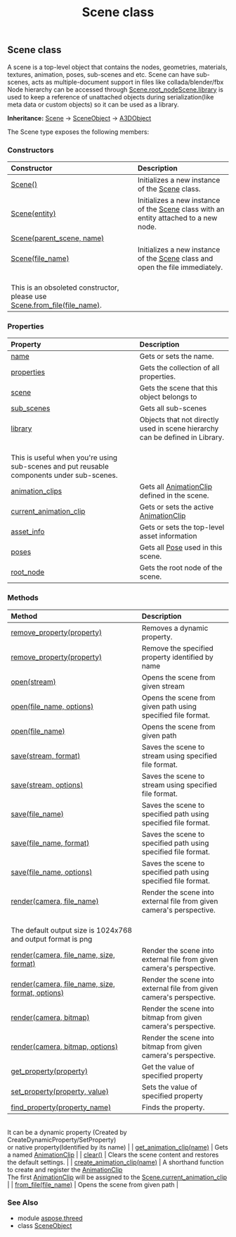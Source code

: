 ﻿---
title: Scene class
second_title: Aspose.3D for Python via .NET API References
description: 
type: docs
weight: 190
url: /python-net/aspose.threed/scene/
is_root: false
---

## Scene class

A scene is a top-level object that contains the nodes, geometries, materials, textures, animation, poses, sub-scenes and etc.
Scene can have sub-scenes, acts as multiple-document support in files like collada/blender/fbx
Node hierarchy can be accessed through [Scene.root_node](/3d/python-net/aspose.threed/scene#root_node)[Scene.library](/3d/python-net/aspose.threed/scene#library) is used to keep a reference of unattached objects during serialization(like meta data or custom objects) so it can be used as a library.



**Inheritance:** [Scene](/3d/python-net/aspose.threed/scene) → 
[SceneObject](/3d/python-net/aspose.threed/sceneobject) → 
[A3DObject](/3d/python-net/aspose.threed/a3dobject)



The Scene type exposes the following members:

### Constructors
| Constructor | Description |
| :- | :- |
| [Scene()](/3d/python-net/aspose.threed/scene/__init__/#) | Initializes a new instance of the [Scene](/3d/python-net/aspose.threed/scene) class. |
| [Scene(entity)](/3d/python-net/aspose.threed/scene/__init__/#Entity) | Initializes a new instance of the [Scene](/3d/python-net/aspose.threed/scene) class with an entity attached to a new node. |
| [Scene(parent_scene, name)](/3d/python-net/aspose.threed/scene/__init__/#Scene-str) |  |
| [Scene(file_name)](/3d/python-net/aspose.threed/scene/__init__/#str) | Initializes a new instance of the [Scene](/3d/python-net/aspose.threed/scene) class and open the file immediately.<br/>This is an obsoleted constructor, please use [Scene.from_file(file_name)](/3d/python-net/aspose.threed/scene/from_file). |


### Properties
| Property | Description |
| :- | :- |
| [name](/3d/python-net/aspose.threed/scene/name) | Gets or sets the name. |
| [properties](/3d/python-net/aspose.threed/scene/properties) | Gets the collection of all properties. |
| [scene](/3d/python-net/aspose.threed/scene/scene) | Gets the scene that this object belongs to |
| [sub_scenes](/3d/python-net/aspose.threed/scene/sub_scenes) | Gets all sub-scenes |
| [library](/3d/python-net/aspose.threed/scene/library) | Objects that not directly used in scene hierarchy can be defined in Library.<br/>This is useful when you're using sub-scenes and put reusable components under sub-scenes. |
| [animation_clips](/3d/python-net/aspose.threed/scene/animation_clips) | Gets all [AnimationClip](/3d/python-net/aspose.threed.animation/animationclip) defined in the scene. |
| [current_animation_clip](/3d/python-net/aspose.threed/scene/current_animation_clip) | Gets or sets the active [AnimationClip](/3d/python-net/aspose.threed.animation/animationclip) |
| [asset_info](/3d/python-net/aspose.threed/scene/asset_info) | Gets or sets the top-level asset information |
| [poses](/3d/python-net/aspose.threed/scene/poses) | Gets all [Pose](/3d/python-net/aspose.threed/pose) used in this scene. |
| [root_node](/3d/python-net/aspose.threed/scene/root_node) | Gets the root node of the scene. |


### Methods
| Method | Description |
| :- | :- |
| [remove_property(property)](/3d/python-net/aspose.threed/scene/remove_property/#Property) | Removes a dynamic property. |
| [remove_property(property)](/3d/python-net/aspose.threed/scene/remove_property/#str) | Remove the specified property identified by name |
| [open(stream)](/3d/python-net/aspose.threed/scene/open/#io.RawIOBase) | Opens the scene from given stream |
| [open(file_name, options)](/3d/python-net/aspose.threed/scene/open/#str-aspose.threed.formats.LoadOptions) | Opens the scene from given path using specified file format. |
| [open(file_name)](/3d/python-net/aspose.threed/scene/open/#str) | Opens the scene from given path |
| [save(stream, format)](/3d/python-net/aspose.threed/scene/save/#io.RawIOBase-FileFormat) | Saves the scene to stream using specified file format. |
| [save(stream, options)](/3d/python-net/aspose.threed/scene/save/#io.RawIOBase-aspose.threed.formats.SaveOptions) | Saves the scene to stream using specified file format. |
| [save(file_name)](/3d/python-net/aspose.threed/scene/save/#str) | Saves the scene to specified path using specified file format. |
| [save(file_name, format)](/3d/python-net/aspose.threed/scene/save/#str-FileFormat) | Saves the scene to specified path using specified file format. |
| [save(file_name, options)](/3d/python-net/aspose.threed/scene/save/#str-aspose.threed.formats.SaveOptions) | Saves the scene to specified path using specified file format. |
| [render(camera, file_name)](/3d/python-net/aspose.threed/scene/render/#aspose.threed.entities.Camera-str) | Render the scene into external file from given camera's perspective.<br/>The default output size is 1024x768 and output format is png |
| [render(camera, file_name, size, format)](/3d/python-net/aspose.threed/scene/render/#aspose.threed.entities.Camera-str-aspose.pydrawing.Size-aspose.pydrawing.imaging.ImageFormat) | Render the scene into external file from given camera's perspective. |
| [render(camera, file_name, size, format, options)](/3d/python-net/aspose.threed/scene/render/#aspose.threed.entities.Camera-str-aspose.pydrawing.Size-aspose.pydrawing.imaging.ImageFormat-ImageRenderOptions) | Render the scene into external file from given camera's perspective. |
| [render(camera, bitmap)](/3d/python-net/aspose.threed/scene/render/#aspose.threed.entities.Camera-aspose.pydrawing.Bitmap) | Render the scene into bitmap from given camera's perspective. |
| [render(camera, bitmap, options)](/3d/python-net/aspose.threed/scene/render/#aspose.threed.entities.Camera-aspose.pydrawing.Bitmap-ImageRenderOptions) | Render the scene into bitmap from given camera's perspective. |
| [get_property(property)](/3d/python-net/aspose.threed/scene/get_property/#str) | Get the value of specified property |
| [set_property(property, value)](/3d/python-net/aspose.threed/scene/set_property/#str-any) | Sets the value of specified property |
| [find_property(property_name)](/3d/python-net/aspose.threed/scene/find_property/#str) | Finds the property.<br/>It can be a dynamic property (Created by CreateDynamicProperty/SetProperty) <br/>or native property(Identified by its name) |
| [get_animation_clip(name)](/3d/python-net/aspose.threed/scene/get_animation_clip/#str) | Gets a named [AnimationClip](/3d/python-net/aspose.threed.animation/animationclip) |
| [clear()](/3d/python-net/aspose.threed/scene/clear/#) | Clears the scene content and restores the default settings. |
| [create_animation_clip(name)](/3d/python-net/aspose.threed/scene/create_animation_clip/#str) | A shorthand function to create and register the [AnimationClip](/3d/python-net/aspose.threed.animation/animationclip)<br/>The first [AnimationClip](/3d/python-net/aspose.threed.animation/animationclip) will be assigned to the [Scene.current_animation_clip](/3d/python-net/aspose.threed/scene#current_animation_clip) |
| [from_file(file_name)](/3d/python-net/aspose.threed/scene/from_file/#str) | Opens the scene from given path |


### See Also

* module [aspose.threed](../)
* class [SceneObject](/3d/python-net/aspose.threed/sceneobject)
